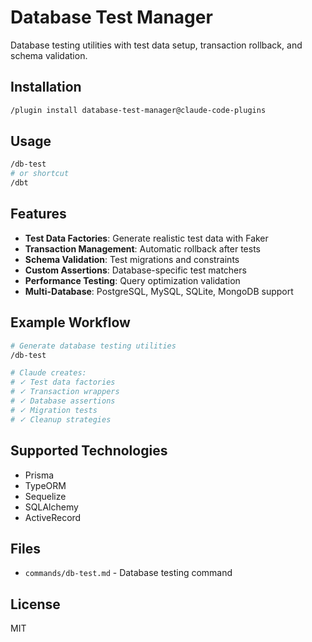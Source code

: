 # Database Test Manager

Database testing utilities with test data setup, transaction rollback, and schema validation.

## Installation

```bash
/plugin install database-test-manager@claude-code-plugins
```

## Usage

```bash
/db-test
# or shortcut
/dbt
```

## Features

- **Test Data Factories**: Generate realistic test data with Faker
- **Transaction Management**: Automatic rollback after tests
- **Schema Validation**: Test migrations and constraints
- **Custom Assertions**: Database-specific test matchers
- **Performance Testing**: Query optimization validation
- **Multi-Database**: PostgreSQL, MySQL, SQLite, MongoDB support

## Example Workflow

```bash
# Generate database testing utilities
/db-test

# Claude creates:
# ✓ Test data factories
# ✓ Transaction wrappers
# ✓ Database assertions
# ✓ Migration tests
# ✓ Cleanup strategies
```

## Supported Technologies

- Prisma
- TypeORM
- Sequelize
- SQLAlchemy
- ActiveRecord

## Files

- `commands/db-test.md` - Database testing command

## License

MIT

